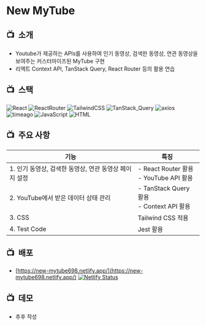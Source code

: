 # New MyTube

## :tv:&nbsp; 소개
- Youtube가 제공하는 APIs를 사용하여 인기 동영상, 검색한 동영상, 연관 동영상을 보여주는 커스터마이즈된 MyTube 구현
- 리엑트 Context API, TanStack Query, React Router 등의 활용 연습

## :tv:&nbsp; 스택
![React](https://img.shields.io/badge/-React-007ACC?style=flat&logo=React)
![ReactRouter](https://img.shields.io/badge/-React_Router-yellowgreen?style=flat&logo=ReactRouter)
![TailwindCSS](https://img.shields.io/badge/-Tailwind_CSS-lightgrey?style=flat&logo=TailwindCSS)
![TanStack_Query](https://img.shields.io/badge/-TanStack_Query-orange?style=flat&logo=TanStack_Query)
![axios](https://img.shields.io/badge/-axios-blue?style=flat&logo=axios)
![timeago](https://img.shields.io/badge/-timeago-blueviolet?style=flat&logo=timeago)
![JavaScript](https://img.shields.io/badge/-JavaScript-%23F7DF1C?style=flate&logo=javascript&logoColor=000000&labelColor=%23F7DF1C&color=%23F7DF1C)
![HTML](https://img.shields.io/badge/-HTML5-F05032?style=flate&logo=html5&logoColor=ffffff)

## :tv:&nbsp; 주요 사항
|**기능**|**특징**|
|--|--|
|1. 인기 동영상, 검색한 동영상, 연관 동영상 페이지 설정 |- React Router 활용<br/>- YouTube API 활용|
|2. YouTube에서 받은 데이터 상태 관리|- TanStack Query 활용<br/>- Context API 활용|
|3. CSS|Tailwind CSS 적용|
|4. Test Code|Jest 활용|

## :tv:&nbsp; 배포
- [https://new-mytube698.netlify.app/](https://new-mytube698.netlify.app/)
[![Netlify Status](https://api.netlify.com/api/v1/badges/cb33cd0b-4ef6-4be0-9b56-3baf34b4ae42/deploy-status)](https://app.netlify.com/sites/new-mytube698/deploys)

## :tv:&nbsp; 데모
- 추후 작성
